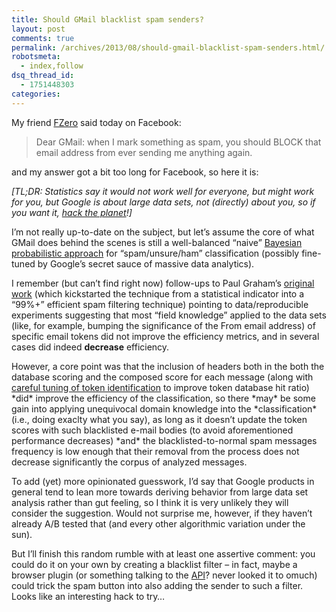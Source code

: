 ```yaml
---
title: Should GMail blacklist spam senders?
layout: post
comments: true
permalink: /archives/2013/08/should-gmail-blacklist-spam-senders.html/
robotsmeta:
  - index,follow
dsq_thread_id:
  - 1751448303
categories:
---
```

My friend [FZero][1] said today on Facebook:

> Dear GMail: when I mark something as spam, you should BLOCK that email address from ever sending me anything again.

and my answer got a bit too long for Facebook, so here it is:

*[TL;DR: Statistics say it would not work well for everyone, but might work for you, but Google is about large data sets, not (directly) about you, so if you want it, [hack the planet][2]!]*

I&#8217;m not really up-to-date on the subject, but let&#8217;s assume the core of what GMail does behind the scenes is still a well-balanced &#8220;naive&#8221; [Bayesian probabilistic approach][3] for &#8220;spam/unsure/ham&#8221; classification (possibly fine-tuned by Google&#8217;s secret sauce of massive data analytics).

I remember (but can&#8217;t find right now) follow-ups to Paul Graham&#8217;s [original work][4] (which kickstarted the technique from a statistical indicator into a &#8220;99%+&#8221; efficient spam filtering technique) pointing to data/reproducible experiments suggesting that most &#8220;field knowledge&#8221; applied to the data sets (like, for example, bumping the significance of the From email address) of specific email tokens did not improve the efficiency metrics, and in several cases did indeed **decrease** efficiency.

However, a core point was that the inclusion of headers both in the both the database scoring and the composed score for each message (along with [careful tuning of token identification][5] to improve token database hit ratio) \*did\* improve the efficiency of the classification, so there \*may\* be some gain into applying unequivocal domain knowledge into the \*classification\* (i.e., doing exaclty what you say), as long as it doesn&#8217;t update the token scores with such blacklisted e-mail bodies (to avoid aforementioned performance decreases) \*and\* the blacklisted-to-normal spam messages frequency is low enough that their removal from the process does not decrease significantly the corpus of analyzed messages.

To add (yet) more opinionated guesswork, I&#8217;d say that Google products in general tend to lean more towards deriving behavior from large data set analysis rather than gut feeling, so I think it is very unlikely they will consider the suggestion. Would not surprise me, however, if they haven&#8217;t already A/B tested that (and every other algorithmic variation under the sun).

But I&#8217;ll finish this random rumble with at least one assertive comment: you could do it on your own by creating a blacklist filter &#8211; in fact, maybe a browser plugin (or something talking to the [API][6]? never looked it to omuch) could trick the spam button into also adding the sender to such a filter. Looks like an interesting hack to try&#8230;

 [1]: http://fzero.ca/
 [2]: http://www.youtube.com/watch?v=drJWxMLrpE0
 [3]: http://en.wikipedia.org/wiki/Bayesian_spam_filtering
 [4]: http://www.paulgraham.com/spam.html
 [5]: http://www.paulgraham.com/better.html
 [6]: https://developers.google.com/gmail/
